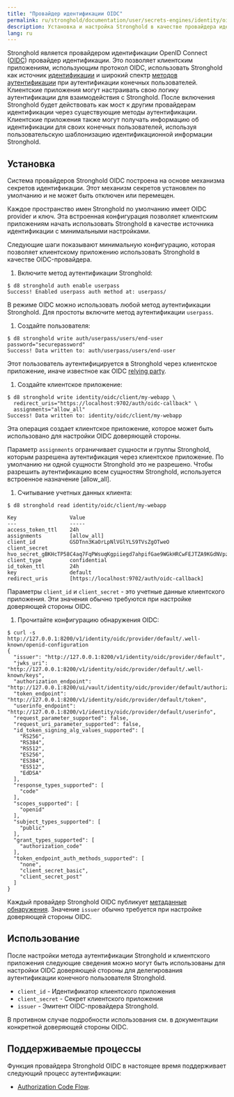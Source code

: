 ```yaml
---
title: "Провайдер идентификации OIDC"
permalink: ru/stronghold/documentation/user/secrets-engines/identity/oidc-provider.html
description: Установка и настройка Stronghold в качестве провайдера идентификации OpenID Connect (OIDC).
lang: ru
---
```


Stronghold является провайдером идентификации OpenID Connect ([OIDC](https://openid.net/specs/openid-connect-core-1_0.html))
провайдер идентификации. Это позволяет клиентским приложениям, использующим протокол OIDC, использовать
Stronghold как источник [идентификации](../../concepts/identity.md) и широкий спектр [методов аутентификации](/auth) при аутентификации конечных пользователей. Клиентские приложения могут настраивать свою логику аутентификации
для взаимодействия с Stronghold. После включения Stronghold будет действовать как мост к другим провайдерам идентификации через
существующие методы аутентификации. Клиентские приложения также могут получать информацию об идентификации
для своих конечных пользователей, используя пользовательскую шаблонизацию идентификационной информации Stronghold.

## Установка

Система провайдеров Stronghold OIDC построена на основе механизма секретов идентификации.
Этот механизм секретов установлен по умолчанию и не может быть отключен или перемещен.

Каждое пространство имен Stronghold по умолчанию имеет OIDC provider и ключ. Эта встроенная конфигурация позволяет клиентским приложениям начать использовать Stronghold в качестве источника идентификации с минимальными настройками.

Следующие шаги показывают минимальную конфигурацию, которая позволяет клиентскому приложению использовать
Stronghold в качестве OIDC-провайдера.

1. Включите метод аутентификации Stronghold:

```text
$ d8 stronghold auth enable userpass
Success! Enabled userpass auth method at: userpass/
```

   В режиме OIDC можно использовать любой метод аутентификации Stronghold. Для простоты включите
   метод аутентификации `userpass`.

1. Создайте пользователя:

```text
$ d8 stronghold write auth/userpass/users/end-user password="securepassword"
Success! Data written to: auth/userpass/users/end-user
```

Этот пользователь аутентифицируется в Stronghold через клиентское приложение, иначе известное как
OIDC [relying party](https://openid.net/specs/openid-connect-core-1_0.html#Terminology).

1. Создайте клиентское приложение:

```text
$ d8 stronghold write identity/oidc/client/my-webapp \
  redirect_uris="https://localhost:9702/auth/oidc-callback" \
  assignments="allow_all"
Success! Data written to: identity/oidc/client/my-webapp
```

   Эта операция создает клиентское приложение, которое может быть использовано для настройки OIDC доверяющей стороны.

   Параметр `assignments` ограничивает сущности и группы Stronghold, которым разрешена
   аутентификация через клиентское приложение. По умолчанию ни одной сущности Stronghold это не разрешено.
   Чтобы разрешить аутентификацию всем сущностям Stronghold, используется встроенное назначение [allow_all].

1. Считывание учетных данных клиента:

```text
$ d8 stronghold read identity/oidc/client/my-webapp

Key                 Value
---                 -----
access_token_ttl    24h
assignments         [allow_all]
client_id           GSDTnn3KaOrLpNlVGlYLS9TVsZgOTweO
client_secret       hvo_secret_gBKHcTP58C4aq7FqPWsuqKgpiiegd7ahpifGae9WGkHRCwFEJTZA9KGdNVpzE0r8
client_type         confidential
id_token_ttl        24h
key                 default
redirect_uris       [https://localhost:9702/auth/oidc-callback]
```

Параметры `client_id` и `client_secret` - это учетные данные клиентского приложения. Эти
значения обычно требуются при настройке доверяющей стороны OIDC.

1. Прочитайте конфигурацию обнаружения OIDC:

```text
$ curl -s http://127.0.0.1:8200/v1/identity/oidc/provider/default/.well-known/openid-configuration
{
  "issuer": "http://127.0.0.1:8200/v1/identity/oidc/provider/default",
  "jwks_uri": "http://127.0.0.1:8200/v1/identity/oidc/provider/default/.well-known/keys",
  "authorization_endpoint": "http://127.0.0.1:8200/ui/vault/identity/oidc/provider/default/authorize",
  "token_endpoint": "http://127.0.0.1:8200/v1/identity/oidc/provider/default/token",
  "userinfo_endpoint": "http://127.0.0.1:8200/v1/identity/oidc/provider/default/userinfo",
  "request_parameter_supported": false,
  "request_uri_parameter_supported": false,
  "id_token_signing_alg_values_supported": [
    "RS256",
    "RS384",
    "RS512",
    "ES256",
    "ES384",
    "ES512",
    "EdDSA"
  ],
  "response_types_supported": [
    "code"
  ],
  "scopes_supported": [
    "openid"
  ],
  "subject_types_supported": [
    "public"
  ],
  "grant_types_supported": [
    "authorization_code"
  ],
  "token_endpoint_auth_methods_supported": [
    "none",
    "client_secret_basic",
    "client_secret_post"
  ]
}
```

Каждый провайдер Stronghold OIDC публикует [метаданные обнаружения](https://openid.net/specs/openid-connect-discovery-1_0.html#ProviderMetadata).
Значение `issuer` обычно требуется при настройке доверяющей стороны OIDC.

## Использование

После настройки метода аутентификации Stronghold и клиентского приложения следующие сведения можно
могут быть использованы для настройки OIDC доверяющей стороны для делегирования аутентификации конечного пользователя Stronghold.

- `client_id` - Идентификатор клиентского приложения
- `client_secret` - Секрет клиентского приложения
- `issuer` - Эмитент OIDC-провайдера Stronghold.

В противном случае подробности использования см. в документации конкретной доверяющей стороны OIDC.

## Поддерживаемые процессы

Функция провайдера Stronghold OIDC в настоящее время поддерживает следующий процесс аутентификации:

- [Authorization Code Flow](https://openid.net/specs/openid-connect-core-1_0.html#CodeFlowAuth).

